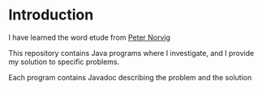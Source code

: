 # Introduction
    
I have learned the word etude from [Peter Norvig](https://github.com/norvig/pytudes)
    
This repository contains Java programs where I investigate, and I provide my solution to specific problems.
    
Each program contains Javadoc describing the problem and the solution